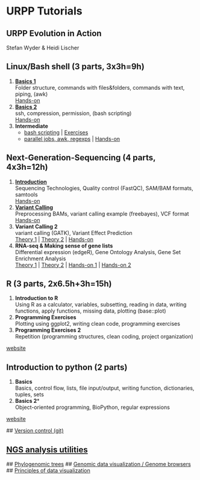 # URPP Tutorials
## URPP Evolution in Action

Stefan Wyder & Heidi Lischer


## Linux/Bash shell (3 parts, 3x3h=9h)

1. [**Basics 1**](https://github.com/swyder/URPP_Tutorials/raw/master/LinuxShell/URPP_Tutorial_LinuxPart1.pdf)  
   Folder structure, commands with files&folders, commands with text, piping, (awk)   
   [Hands-on](http://swyder.github.io/URPP_Tutorials/LinuxShell/Unix_Part1.html)
2. [**Basics 2**](https://github.com/swyder/URPP_Tutorials/raw/master/LinuxShell/URPP_Tutorial_LinuxPart2.pdf)  
   ssh, compression, permission, (bash scripting)  
   [Hands-on](http://swyder.github.io/URPP_Tutorials/LinuxShell/Unix_Part2.html)  
3. **Intermediate**  
   - [bash scripting](https://github.com/swyder/URPP_Tutorials/raw/master/LinuxShell/URPP_Tutorial_LinuxPart3_HL.pdf) | [Exercises](https://github.com/swyder/URPP_Tutorials/raw/master/LinuxShell/Exercises_LinuxPart3_HL.pdf)
   - [parallel jobs, awk, regexps](https://github.com/swyder/URPP_Tutorials/blob/master/LinuxShell/URPP_Tutorial_LinuxPart3_SW.pdf) | [Hands-on](https://github.com/swyder/URPP_Tutorials/raw/master/LinuxShell/URPP_Hands-on_UnixPart3_SW.pdf)  

## Next-Generation-Sequencing (4 parts, 4x3h=12h)

1. [**Introduction**](https://github.com/swyder/URPP_Tutorials/raw/master/NGS/URPP_Tutorial_NGS_Part1.pdf)  
   Sequencing Technologies, Quality control (FastQC), SAM/BAM formats, samtools  
   [Hands-on](https://github.com/swyder/URPP_Tutorials/raw/master/NGS/URPP_Hands-on_NGS_Part1.pdf)  
2. [**Variant Calling**](http://github.com/swyder/URPP_Tutorials/raw/master/NGS/URPP_Tutorial_NGS_Part2.pdf)  
   Preprocessing BAMs, variant calling example (freebayes), VCF format   
   [Hands-on](https://github.com/swyder/URPP_Tutorials/raw/master/NGS/URPP_Hands-on_NGS_Part2.pdf)
3. **Variant Calling 2**   
   variant calling (GATK), Variant Effect Prediction   
   [Theory 1](https://github.com/swyder/URPP_Tutorials/raw/master/NGS/URPP_Tutorial_NGS_Part3_HL.pdf) | [Theory 2](https://github.com/swyder/URPP_Tutorials/raw/master/NGS/URPP_Tutorial_NGS_Part3_SW.pdf) | [Hands-on](https://github.com/swyder/URPP_Tutorials/raw/master/NGS/https://github.com/swyder/URPP_Tutorials/raw/master/NGS/URPP_Exercises_NGS_Part3.pdf)
4. **RNA-seq & Making sense of gene lists**  
   Differential expression (edgeR), Gene Ontology Analysis, Gene Set Enrichment Analysis   
   [Theory 1](https://github.com/swyder/URPP_Tutorials/raw/master/NGS/URPP_Tutorial_RNAseq_HL.pdf) | [Theory 2](https://github.com/swyder/URPP_Tutorials/raw/master/NGS/URPP_Tutorial_RNAseq_SW.pdf) | [Hands-on 1](https://github.com/swyder/URPP_Tutorials/raw/master/NGS/Exercises_RNAseq_Tutorial_HL.pdf) | [Hands-on 2](https://github.com/swyder/URPP_Tutorials/raw/master/NGS/Exercises_RNAseq_Tutorial_SW.pdf)

## R (3 parts, 2x6.5h+3h=15h)


1. **Introduction to R**  
   Using R as a calculator, variables, subsetting, reading in data, writing functions, apply functions, missing data, plotting (base::plot)
2. **Programming Exercises**  
   Plotting using ggplot2, writing clean code, programming exercises
3. **Programming Exercises 2**  
   Repetition (programming structures, clean coding, project organization)

[website](http://swyder.github.io/R_Tutorial/)  
  


## Introduction to python (2 parts)

1. **Basics**  
   Basics, control flow, lists, file input/output, writing function, dictionaries, tuples, sets
2. **Basics 2***  
   Object-oriented programming, BioPython, regular expressions
   
[website](http://github.com/swyder/Python_Tutorial/)  

## [Version control (git)](https://github.com/swyder/Git_Tutorial)
## [NGS analysis utilities](https://github.com/swyder/Genomic_Utilities)
## [Phylogenomic trees](https://github.com/swyder/Phylogenomics)
## [Genomic data visualization / Genome browsers](https://github.com/swyder/Genomic_Visualization)
## [Principles of data visualization](https://github.com/swyder/DATA_VISUALIZATION)

